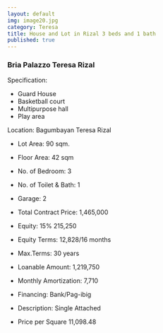 ```yaml
---
layout: default
img: image20.jpg
category: Teresa
title: House and Lot in Rizal 3 beds and 1 bath
published: true
---
```



### Bria Palazzo Teresa Rizal

Specification: 

- Guard House
- Basketball court
- Multipurpose hall
- Play area


Location: Bagumbayan Teresa Rizal

- Lot Area: 90 sqm. 
- Floor Area: 42 sqm
- No. of Bedroom: 3
- No. of Toilet & Bath: 1
- Garage: 2
- Total Contract Price: 1,465,000
- Equity: 15% 215,250
- Equity Terms: 12,828/16 months
- Max.Terms: 30 years
- Loanable Amount: 1,219,750
- Monthly Amortization: 7,710
- Financing: Bank/Pag-ibig


- Description: Single Attached
- Price per Square 11,098.48

